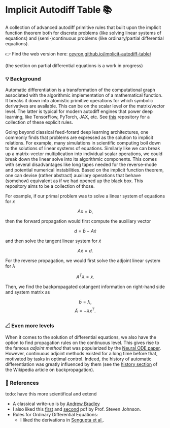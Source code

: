 # Implicit Autodiff Table 📚

A collection of advanced autodiff primitive rules that built upon the implicit
function theorem both for discrete problems (like solving linear systems of
equations) and (semi-)continuous problems (like ordinary/partial differential
equations).

👉 Find the web version here: [ceyron.github.io/implicit-autodiff-table/](https://ceyron.github.io/implicit-autodiff-table/)

(the section on partial differential equations is a work in progress)

### 💡 Background

Automatic differentiation is a transformation of the computational graph
associated with the algorithmic implementation of a mathematical function. It
breaks it down into atomistic primitive operations for which symbolic
derivatives are available. This can be on the scalar level or the matrix/vector
level. The latter is typical for modern autodiff engines that power deep
learning, like TensorFlow, PyTorch, JAX, etc. See
[this](https://github.com/Ceyron/autodiff-table) repository for a collection of
these explicit rules.

Going beyond classical feed-forard deep learning architectures, one commonly
finds that problems are expressed as the solution to implicit relations. For
example, many simulations in scientific computing boil down to the solutions of
linear systems of equations. Similarly like we can break up a matrix-vector
multiplication into individual scalar operations, we could break down the linear
solve into its algorithmic components. This comes with several disadvantages
like long tapes needed for the reverse-mode and potential numerical
instabilities. Based on the implicit function theorem, one can devise (rather
abstract) auxiliary operations that behave (somehow) equivalent as if we had
opened up the black box. This repository aims to be a collection of those.

For example, if our primal problem was to solve a linear system of equations for
$x$

$$Ax = b,$$

then the forward propagation would first compute the auxiliary vector

$$d = \dot{b} - A \dot{x}$$

and then solve the tangent linear system for $\dot{x}$

$$A \dot{x} = d.$$

For the reverse propagation, we would first solve the adjoint linear system for
$\lambda$

$$A^T \lambda = \bar{x}.$$

Then, we find the backpropagated cotangent information on right-hand side and
system matrix as

$$\bar{b} = \lambda,$$
$$\bar{A} = -\lambda \dot{x}^T.$$

### 𓊍 Even more levels

When it comes to the solution of differential equations, we also have the option
to find propagation rules on the continuous level. This gives rise to the famous
*adjoint method* that was popularized by the [Neural ODE
paper](https://arxiv.org/abs/1806.07366). However, continuous adjoint methods
existed for a long time before that, motivated by tasks in optimal control.
Indeed, the history of automatic differentiation was greatly influenced by them (see the [history section](https://en.wikipedia.org/wiki/Backpropagation#History) of the Wikipedia article on backpropagation).

### 🏦 References

todo: have this more scientifical and extend

* A classical write-up is by [Andrew Bradley](https://cs.stanford.edu/~ambrad/adjoint_tutorial.pdf)
* I also liked this [first](https://math.mit.edu/~stevenj/18.336/adjoint.pdf) and [second](https://math.mit.edu/~stevenj/18.336/recurrence2.pdf) pdf by Prof. Steven Johnson.
* Rules for Ordinary Differential Equations:
    * I liked the derivations in [Sengupta et al.](https://www.sciencedirect.com/science/article/pii/S1053811914003097).